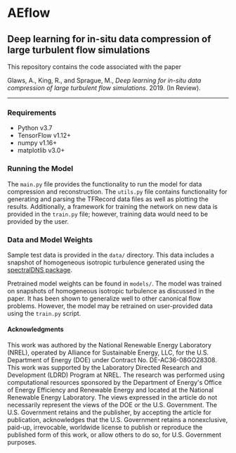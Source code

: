 # AEflow
## Deep learning for in-situ data compression of large turbulent flow simulations

This repository contains the code associated with the paper

Glaws, A., King, R., and Sprague, M., *Deep learning for in-situ data compression of large turbulent flow simulations*. 2019. (In Review).

___
### Requirements
- Python v3.7
- TensorFlow v1.12+
- numpy v1.16+
- matplotlib v3.0+

### Running the Model
The `main.py` file provides the functionality to run the model for data compression and reconstruction. The `utils.py` file contains functionality for generating and parsing the TFRecord data files as well as plotting the results. Additionally, a framework for training the network on new data is provided in the `train.py` file; however, training data would need to be provided by the user.

### Data and Model Weights
Sample test data is provided in the `data/` directory. This data includes a snapshot of homogeneous isotropic turbulence generated using the [spectralDNS package](https://github.com/spectralDNS/spectralDNS "spectralDNS"). 

Pretrained model weights can be found in `models/`. The model was trained on snapshots of homogeneous isotropic turbulence as discussed in the paper. It has been shown to generalize well to other canonical flow problems. However, the model may be retrained on user-provided data using the `train.py` script.

#### Acknowledgments
This work was authored by the National Renewable Energy Laboratory (NREL), operated by Alliance for Sustainable Energy, LLC, for the U.S. Department of Energy (DOE) under Contract No. DE-AC36-08GO28308. This work was supported by the Laboratory Directed Research and Development (LDRD) Program at NREL. The research was performed using computational resources sponsored by the Department of Energy's Office of Energy Efficiency and Renewable Energy and located at the National Renewable Energy Laboratory. The views expressed in the article do not necessarily represent the views of the DOE or the U.S. Government. The U.S. Government retains and the publisher, by accepting the article for publication, acknowledges that the U.S. Government retains a nonexclusive, paid-up, irrevocable, worldwide license to publish or reproduce the published form of this work, or allow others to do so, for U.S. Government purposes.

